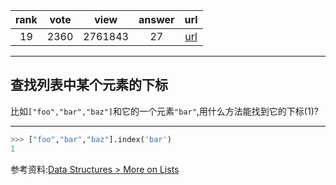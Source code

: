 
| rank | vote | view | answer | url |
|:-:|:-:|:-:|:-:|:-:|
|19|2360|2761843|27| [url](http://stackoverflow.com/questions/176918/finding-the-index-of-an-item-given-a-list-containing-it-in-python) |
***

## 查找列表中某个元素的下标

比如`["foo","bar","baz"]`和它的一个元素`"bar"`,用什么方法能找到它的下标(1)?

***

```python
>>> ["foo","bar","baz"].index('bar')
1
```

参考资料:[Data Structures > More on Lists](http://docs.python.org/2/tutorial/datastructures.html#more-on-lists)